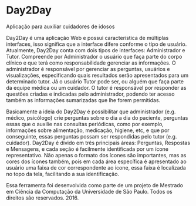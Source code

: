 # Day2Day
Aplicação para auxiliar cuidadores de idosos

Day2Day é uma aplicação Web e possui característica de múltiplas interfaces, isso significa que a interface difere conforme o tipo de usuário. Atualmente, Day2Day conta com dois tipos de interfaces: Administrador e Tutor. Compreende por Administrador o usuário que faça parte do corpo clínico e que terá como responsabilidade gerenciar as informações. O administrador é responsável por gerenciar as perguntas, usuários e visualizações, especificando quais resultados serão apresentados para um determinado tutor. Já o usuário Tutor pode ser, ou alguém que faça parte da equipe médica ou um cuidador. O tutor é responsável por responder as questões criadas e indicadas pelo administrador, podendo ter acesso também as informações sumarizadas que lhe forem permitidas.

Basicamente a ideia do Day2Day é possibilitar que administrador (e.g. médico, psicólogo) crie perguntas sobre o dia a dia do paciente, perguntas essas que o auxilie nas consultas periódicas, como por exemplo, informações sobre alimentação, medicação, higiene, etc, e que por conseguinte, essas perguntas possam ser respondidas pelo tutor (e.g. cuidador). Day2Day é divido em três principais áreas: Perguntas, Respostas e Mensagens, e cada seção é facilmente identificada por um ícone representativo. Não apenas o formato dos ícones são importantes, mas as cores dos ícones também, pois em cada área específica é apresentado ao usuário uma faixa de cor correspondente ao ícone, essa faixa é localizada no topo da tela, facilitando a sua identificação.

Essa ferramenta foi desenvolvida como parte de um projeto de Mestrado em Ciência da Computação da Universidade de São Paulo. Todos os direitos são reservados. 2016.